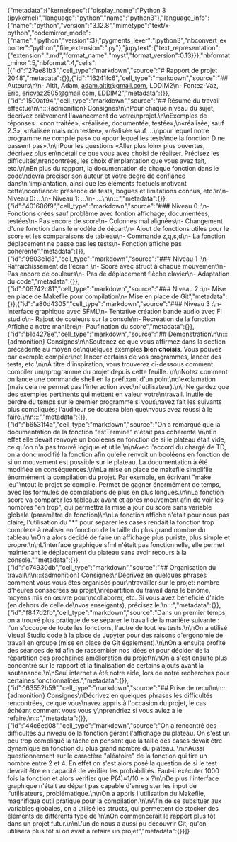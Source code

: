 {"metadata":{"kernelspec":{"display_name":"Python 3 (ipykernel)","language":"python","name":"python3"},"language_info":{"name":"python","version":"3.12.8","mimetype":"text/x-python","codemirror_mode":{"name":"ipython","version":3},"pygments_lexer":"ipython3","nbconvert_exporter":"python","file_extension":".py"},"jupytext":{"text_representation":{"extension":".md","format_name":"myst","format_version":0.13}}},"nbformat_minor":5,"nbformat":4,"cells":[{"id":"27ae81b3","cell_type":"markdown","source":"# Rapport de projet 2048","metadata":{}},{"id":"16241fc6","cell_type":"markdown","source":"## Auteurs\n\n- Altit, Adam, adam.altit@gmail.com, LDDIM2\n- Fontez-Vaz, Eric, ericvaz2505@gmail.com, LDDIM2","metadata":{}},{"id":"1500af94","cell_type":"markdown","source":"## Résumé du travail effectué\n\n:::{admonition} Consignes\n\nPour chaque niveau du sujet, décrivez brièvement l'avancement de votre\nprojet.\n\nExemples de réponses : «non traitée», «réalisée, documentée, testée»,\n«réalisée, sauf 2.3», «réalisée mais non testée», «réalisée sauf ...\npour lequel notre programme ne compile pas» ou «pour lequel les tests\nde la fonction D ne passent pas».\n\nPour les questions «Aller plus loin» plus ouvertes, décrivez plus en\ndétail ce que vous avez choisi de réaliser. Précisez les difficultés\nrencontrées, les choix d'implantation que vous avez fait, etc.\n\nEn plus du rapport, la documentation de chaque fonction dans le code\ndevra préciser son auteur et votre degré de confiance dans\nl'implantation, ainsi que les éléments factuels motivant cette\nconfiance: présence de tests, bogues et limitations connus, etc.\n\n- Niveau 0: ...\n- Niveau 1: ...\n- ...\n\n:::","metadata":{}},{"id":"401606f9","cell_type":"markdown","source":"### Niveau 0 :\n- Fonctions crées sauf problème avec fontion affichage, documentées, testées\n- Pas encore de score\n- Colonnes mal alignées\n- Changement d'une fonction dans le modèle de départ\n- Ajout de fonctions utiles pour le score et les comparaisons de tableau\n- Commande z,q,s,d\n- La fonction déplacement ne passe pas les tests\n- Fonction affiche pas cohérente","metadata":{}},{"id":"9803e1d3","cell_type":"markdown","source":"### Niveau 1 :\n- Rafraichissement de l'écran \n- Score avec struct à chaque mouvement\n- Pas encore de couleurs\n- Pas de déplacement flèche clavier\n- Adaptation du code","metadata":{}},{"id":"06742c81","cell_type":"markdown","source":"### Niveau 2 :\n- Mise en place de Makefile pour compilation\n- Mise en place de Git","metadata":{}},{"id":"a80d4305","cell_type":"markdown","source":"### Niveau 3 :\n- Interface graphique avec SFML\n- Tentative création bande audio avec Fl studio\n- Rajout de couleurs sur la console\n- Recréation de la fonction Affiche a notre manière\n- Paufination du score","metadata":{}},{"id":"b1d4278e","cell_type":"markdown","source":"## Démonstration\n\n:::{admonition} Consignes\n\nSoutenez ce que vous affirmez dans la section précédente au moyen de\nquelques exemples **bien choisis**. Vous pouvez par exemple compiler\net lancer certains de vos programmes, lancer des tests, etc.\n\nÀ titre d'inspiration, vous trouverez ci-dessous comment compiler un\nprogramme du projet depuis cette feuille. \n\nNotez comment on lance une commande shell en la préfixant d'un point\nd'exclamation (mais cela ne permet pas l'interaction avec\nl'utilisateur).\n\nNe gardez que des exemples pertinents qui mettent en valeur votre\ntravail. Inutile de perdre du temps sur le premier programme si vous\navez fait les suivants plus compliqués; l'auditeur se doutera bien que\nvous avez réussi à le faire.\n\n:::","metadata":{}},{"id":"b6531f4a","cell_type":"markdown","source":"On a remarqué que la documentation de la fonction \"estTerminé\" n'était pas cohérente.\n\nEn effet elle devait renvoyé un booléens en fonction de si le plateau était vide, ce qu'on n'a pas trouvé logique et utile.\n\nAvec l'accord du chargé de TD, on a donc modifié la fonction afin qu'elle renvoit un booléens en fonction de si un mouvement est possible sur le plateau. La documentation à été modifiée en conséquences.\n\nLa mise en place de makefile simpliflie énormément la compilation du projet. Par exemple, en écrivant \"make jeu\"\ntout le projet se compile. Permet de gagner énormément de temps, avec les formules de compilations de plus en plus longues.\n\nLa fonction score va comparer les tableaux avant et après mouvement afin de voir les nombres \"en trop\", qui permettra la mise à jour du score sans variable globale (paramètre de fonction)\n\nLa fonction affiche n'était pour nous pas claire, l'utilisation du \"*\" pour séparer les cases rendait la fonction trop complexe à réaliser en fonction de la taille du plus grand nombre du tableau.\nOn a alors décidé de faire un affichage plus puriste, plus simple et propre.\n\nL'interface graphique sfml n'était pas fonctionnelle, elle permet maintenant le déplacement du plateau sans avoir recours à la console.","metadata":{}},{"id":"c74930db","cell_type":"markdown","source":"## Organisation du travail\n\n:::{admonition} Consignes\nDécrivez en quelques phrases comment vous vous êtes organisés pour\ntravailler sur le projet: nombre d'heures consacrées au projet,\nrépartition du travail dans le binôme, moyens mis en œuvre pour\ncollaborer, etc. Si vous avez bénéficié d'aide (en dehors de celle de\nvos enseigants), précisez le.\n:::","metadata":{}},{"id":"f847d2fb","cell_type":"markdown","source":"Dans un premier temps, on a trouvé plus pratique de se séparer le travail de la manière suivante : l'un s'occupe de toute les fonctions, l'autre de tout les tests.\n\nOn a utilisé Visual Studio code à la place de Jupyter pour des raisons d'ergonomie de travail en groupe (mise en place de Git également).\n\nOn a ensuite profité des séances de td afin de rassembler nos idées et pour décider de la répartition des prochaines amélioration du projet\n\nOn a s'est ensuite plus concentré sur le rapport et la finalisation de certains ajouts avant la soutenance.\n\nSeul internet a été notre aide, lors de notre recherches pour certaines fonctionnalités.","metadata":{}},{"id":"63552b59","cell_type":"markdown","source":"## Prise de recul\n\n:::{admonition} Consignes\nDécrivez en quelques phrases les difficultés rencontrées, ce que vous\navez appris à l'occasion du projet, le cas échéant comment vous vous y\nprendriez si vous aviez à le refaire.\n:::","metadata":{}},{"id":"44c6ed08","cell_type":"markdown","source":"On a rencontré des difficultés au niveau de la fonction gérant l'affichage du plateau. On s'est un peu trop compliqué la tâche en pensant que la taille des cases devait être dynamique en fonction du plus grand nombre du plateau. \n\nAussi questionnement sur le caractère \"aléatoire\" de la fonction qui tire un nombre entre 2 et 4. En effet on s'est alors posé la question de si le test devrait être en capacité de vérifier les probabilités. Faut-il exécuter 1000 fois la fonction et alors vérifier que P(4)≈1/10 ± x ?\n\nDe plus l'interface graphique n'était au départ pas capable d'enregister les input de l'utilisateurs, problématique.\n\nOn a appris l'utilisation du Makefile, magnifique outil pratique pour la compilation.\n\nAfin de se subsituer aux variables globales, on a utilisé les structs, qui permettent de stocker des éléments de différents type de \n\nOn commencerait le rapport plus tôt dans un projet futur.\n\nL'un de nous a aussi pu découvrir Git, qu'on utilisera plus tôt si on avait a refaire un projet","metadata":{}}]}
